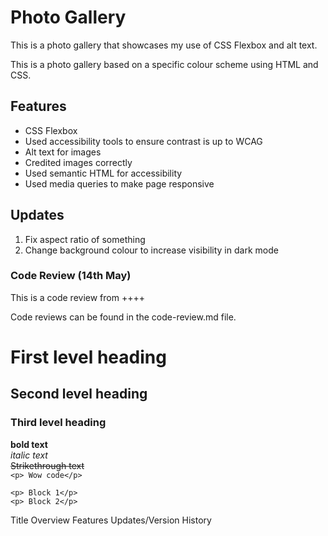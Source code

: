 # Photo Gallery
This is a photo gallery that showcases my use of CSS Flexbox and alt text. 

This is a photo gallery based on a specific colour scheme using HTML and CSS.

## Features
- CSS Flexbox
- Used accessibility tools to ensure contrast is up to WCAG
- Alt text for images
- Credited images correctly
- Used semantic HTML for accessibility
- Used media queries to make page responsive

## Updates
1. Fix aspect ratio of something
2. Change background colour to increase visibility in dark mode

### Code Review (14th May)
This is a code review from ++++

Code reviews can be found in the code-review.md file.




# First level heading
## Second level heading
### Third level heading
**bold text**<br>
*italic text*<br>
~~Strikethrough text~~<br>
`<p> Wow code</p>`
```
<p> Block 1</p>
<p> Block 2</p>
```

Title
Overview
Features
Updates/Version History